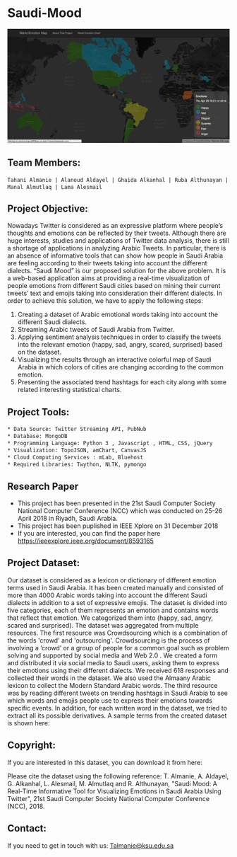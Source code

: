 
# Saudi-Mood

![alt text](https://github.com/CUBigDataClass/5Vs/blob/master/4.Visualization/WorldEmotion_map.png "Logo Title Text 1")
							

## Team Members:
	Tahani Almanie | Alanoud Aldayel | Ghaida Alkanhal | Ruba Althunayan | Manal Almutlaq | Lama Alesmail 
 
## Project Objective:
Nowadays Twitter is considered as an expressive platform where people’s thoughts and emotions can be reflected by their tweets. Although there are huge interests, studies and applications of Twitter data analysis, there is still a shortage of applications in analyzing Arabic Tweets. In particular, there is an absence of informative tools that can show how people in Saudi Arabia are feeling according to their tweets taking into account the different dialects. “Saudi Mood” is our proposed solution for the above problem. It is a web-based application aims at providing a real-time visualization of people emotions from different Saudi cities based on mining their current tweets’ text and emojis taking into consideration their different dialects. In order to achieve this solution, we have to apply the following steps:
  1) Creating a dataset of Arabic emotional words taking into account the different Saudi dialects.
  2) Streaming Arabic tweets of Saudi Arabia from Twitter.
  3) Applying sentiment analysis techniques in order to classify the tweets into the relevant emotion (happy, sad, angry, scared,   surprised) based on the dataset.
  4) Visualizing the results through an interactive colorful map of Saudi Arabia in which colors of cities are changing according to the  common emotion.
  5) Presenting the associated trend hashtags for each city along with some related interesting statistical charts.

## Project Tools:
	* Data Source: Twitter Streaming API, PubNub
	* Database: MongoDB
	* Programming Language: Python 3 , Javascript , HTML, CSS, jQuery
	* Visualization: TopoJSON, amChart, CanvasJS
	* Cloud Computing Services : mLab, Bluehost
	* Required Libraries: Twython, NLTK, pymongo 

## Research Paper
  * This project has been presented in the 21st Saudi Computer Society National Computer Conference (NCC) which was conducted on 25-26 April 2018 in Riyadh, Saudi Arabia.
  * This project has been puplished in IEEE Xplore on 31 December 2018 
  * If you are interested, you can find the paper here https://ieeexplore.ieee.org/document/8593165
  
## Project Dataset:
Our dataset is considered as a lexicon or dictionary of different emotion terms used in Saudi Arabia. It has been created manually and consisted of more than 4000 Arabic words taking into account the different Saudi dialects in addition to a set of expressive emojis. The dataset is divided into five categories, each of them represents an emotion and contains words that reflect that emotion. We categorized them into (happy, sad, angry, scared and surprised). The dataset was aggregated from multiple resources. The first resource was Crowdsourcing which is a combination of the words 'crowd' and 'outsourcing'. Crowdsourcing is the process of involving a ‘crowd’ or a group of people for a common goal such as problem solving and supported by social media and Web 2.0 . We created a form and distributed it via social media to Saudi users, asking them to express their emotions using their different dialects. We received 618
responses and collected their words in the dataset. We also used the Almaany Arabic lexicon to collect the Modern Standard Arabic words. The third resource was by reading different tweets on trending hashtags in Saudi Arabia to see which words and emojis people use to express their emotions towards specific events. In addition, for each written word in the dataset, we tried to extract all its possible derivatives. A sample terms from the created dataset is shown here:

## Copyright:
If you are interested in this dataset, you can download it from here:

Please cite the dataset using the following reference:
	T. Almanie, A. Aldayel, G. Alkanhal, L. Alesmail, M. Almutlaq and R. Althunayan, "Saudi Mood: A Real-Time Informative Tool for Visualizing Emotions in Saudi Arabia Using Twitter", 21st Saudi Computer Society National Computer Conference (NCC), 2018. 

## Contact:
If you need to get in touch with us: Talmanie@ksu.edu.sa
